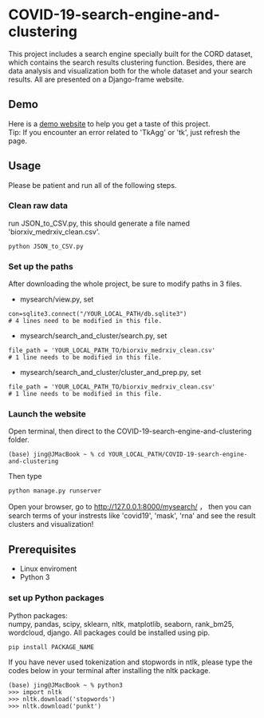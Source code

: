 # COVID-19-search-engine-and-clustering  
This project includes a search engine specially built for the CORD dataset, which contains the search results clustering function. Besides, there are data analysis and visualization both for the whole dataset and your search results. All are presented on a Django-frame website.

## Demo
Here is a [demo website](http://jyu66.pythonanywhere.com/mysearch/) to help you get a taste of this project.  
Tip: If you encounter an error related to 'TkAgg' or 'tk', just refresh the page.

## Usage
Please be patient and run all of the following steps.  
### Clean raw data
run JSON_to_CSV.py, this should generate a file named 'biorxiv_medrxiv_clean.csv'.  
```
python JSON_to_CSV.py
```
### Set up the paths
After downloading the whole project, be sure to modify paths in 3 files.  
* mysearch/view.py, set 
```
con=sqlite3.connect("/YOUR_LOCAL_PATH/db.sqlite3")
# 4 lines need to be modified in this file.  
```

* mysearch/search_and_cluster/search.py, set
```
file_path = 'YOUR_LOCAL_PATH_TO/biorxiv_medrxiv_clean.csv'
# 1 line needs to be modified in this file. 
``` 

* mysearch/search_and_cluster/cluster_and_prep.py, set 
```
file_path = 'YOUR_LOCAL_PATH_TO/biorxiv_medrxiv_clean.csv'
# 1 line needs to be modified in this file. 
``` 

### Launch the website
Open terminal, then direct to the COVID-19-search-engine-and-clustering folder.
```
(base) jing@JMacBook ~ % cd YOUR_LOCAL_PATH/COVID-19-search-engine-and-clustering
```
Then type 
```
python manage.py runserver
```
Open your browser, go to http://127.0.0.1:8000/mysearch/ ， then you can search terms of your instrests like 'covid19', 'mask', 'rna' and see the result clusters and visualization!

## Prerequisites
* Linux enviroment  
* Python 3

### set up Python packages
Python packages:  
numpy, pandas, scipy, sklearn, nltk, matplotlib, seaborn, rank_bm25, wordcloud, django. All packages could be installed using pip.
```
pip install PACKAGE_NAME
```
If you have never used tokenization and stopwords in ntlk, please type the codes below in your terminal after installing the nltk package.
```
(base) jing@JMacBook ~ % python3
>>> import nltk
>>> nltk.download('stopwords')
>>> nltk.download('punkt')
```
